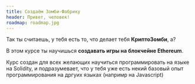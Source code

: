 ```yaml
---
title: Создаём Зомби-Фабрику
header: Привет, человек!
roadmap: roadmap.jpg
---
```


Так ты считаешь, у тебя есть то, что делает тебя **КриптоЗомби**, а?

В этом курсе ты научишься **создавать игры на блокчейне Ethereum**.

Курс создан для всех желающих научиться программировать на языке на Solidity, и подразумевает, что у тебя уже есть некий базовый опыт программирования на дргуих языках (напримр на Javascript)

